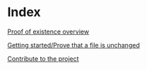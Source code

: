 # Index

[Proof of existence overview](overview.md)

[Getting started/Prove that a file is unchanged](/getting-started/prove-a-file-is-unchanged.md)

[Contribute to the project](contribute.md)